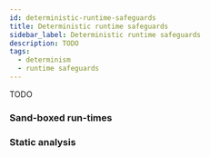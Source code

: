 ```yaml
---
id: deterministic-runtime-safeguards
title: Deterministic runtime safeguards
sidebar_label: Deterministic runtime safeguards
description: TODO
tags:
  - determinism
  - runtime safeguards
---
```


TODO

### Sand-boxed run-times

### Static analysis
